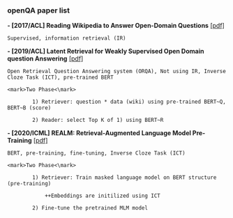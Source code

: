 ### openQA paper list

**- [2017/ACL] Reading Wikipedia to Answer Open-Domain Questions** [[pdf]](https://arxiv.org/pdf/1704.00051.pdf)
    
    Supervised, information retrieval (IR)
    
**- [2019/ACL] Latent Retrieval for Weakly Supervised Open Domain question Answering** [[pdf]](https://arxiv.org/pdf/1906.00300.pdf) 
    
    Open Retrieval Question Answering system (ORQA), Not using IR, Inverse Cloze Task (ICT), pre-trained BERT
    
    <mark>Two Phase<\mark>
    
            1) Retriever: question * data (wiki) using pre-trained BERT~Q, BERT~B (score)
    
            2) Reader: select Top K of 1) using BERT~R

**- [2020/ICML] REALM: Retrieval-Augmented Language Model Pre-Training** [[pdf]](https://arxiv.org/pdf/2002.08909.pdf) 
    
    BERT, pre-training, fine-tuning, Inverse Cloze Task (ICT) 
    
    <mark>Two Phase<\mark>
            
            1) Retriever: Train masked language model on BERT structure (pre-training)
            
                ++Embeddings are initilized using ICT
            
            2) Fine-tune the pretrained MLM model 
            
            
